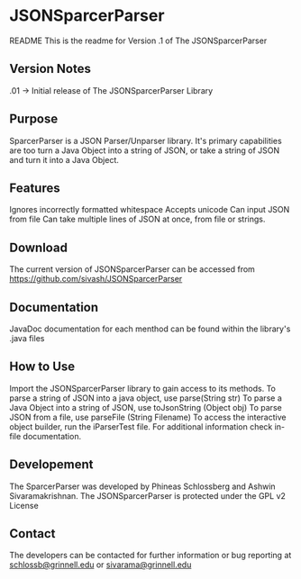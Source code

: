 JSONSparcerParser
=================
README
This is the readme for Version .1 of The JSONSparcerParser

Version Notes
----------
.01 -> Initial release of The JSONSparcerParser Library

Purpose
----------
SparcerParser is a JSON Parser/Unparser library. It's primary capabilities are too
turn a Java Object into a string of JSON, or take a string of JSON and
turn it into a Java Object.

Features
----------
Ignores incorrectly formatted whitespace
Accepts unicode
Can input JSON from file
Can take multiple lines of JSON at once, from file or strings.

Download
----------
The current version of JSONSparcerParser can be accessed from
 https://github.com/sivash/JSONSparcerParser

Documentation
----------
JavaDoc documentation for each menthod can be found within the library's .java files

How to Use
----------
Import the JSONSparcerParser library to gain access to its methods.
To parse a string of JSON into a java object, use parse(String str)
To parse a Java Object into a string of JSON, use toJsonString (Object obj)
To parse JSON from a file, use parseFile (String Filename)
To access the interactive object builder, run the iParserTest file.
For additional information check in-file documentation.

Developement
----------
The SparcerParser was developed by Phineas Schlossberg and Ashwin
Sivaramakrishnan.
The JSONSparcerParser is protected under the GPL v2 License

Contact
----------
The developers can be contacted for further information or bug reporting at 
schlossb@grinnell.edu or sivarama@grinnell.edu
